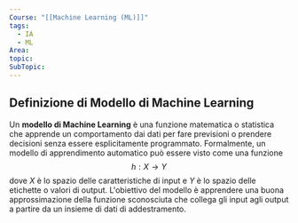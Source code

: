 ```yaml
---
Course: "[[Machine Learning (ML)]]"
tags:
  - IA
  - ML
Area: 
topic: 
SubTopic:
---
```

Definizione di Modello di Machine Learning
---
Un __modello di Machine Learning__ è una funzione matematica o statistica che apprende un comportamento dai dati per fare previsioni o prendere decisioni senza essere esplicitamente programmato. Formalmente, un modello di apprendimento automatico può essere visto come una funzione $$ h: X \rightarrow Y $$ dove $X$ è lo spazio delle caratteristiche di input e $Y$ è lo spazio delle etichette o valori di output. L'obiettivo del modello è apprendere una buona approssimazione della funzione sconosciuta che collega gli input agli output a partire da un insieme di dati di addestramento.

